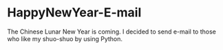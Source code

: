 # HappyNewYear-E-mail
The Chinese Lunar New Year is coming. I decided to send e-mail to those who like my shuo-shuo by using Python.
